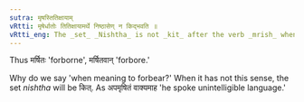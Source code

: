 ```yaml
---
sutra: मृषस्तितिक्षायाम्
vRtti: मृषेर्धातोः तितिक्षायामर्थे निष्ठासेण् न किद्भवति ॥
vRtti_eng: The _set_ _Nishtha_ is not _kit_ after the verb _mrish_ when meaning 'to forbear.'
---
```

Thus मर्षितः 'forborne', मर्षितवान् 'forbore.'

Why do we say 'when meaning to forbear?' When it has not this sense, the set _nishtha_ will be कित्. As अपमृषितं वाक्यमाह 'he spoke unintelligible language.'
